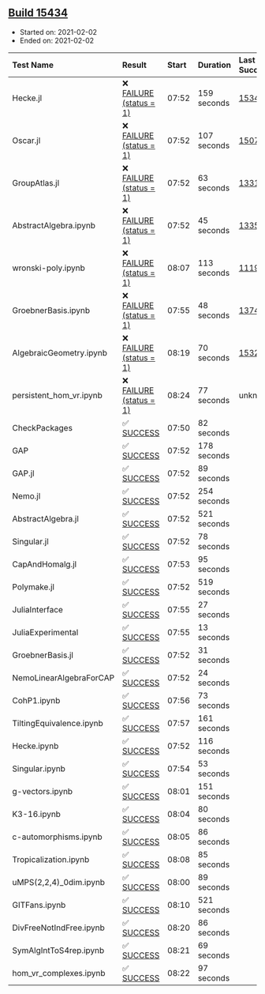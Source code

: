 ## [Build 15434](https://oscarci.mathematik.uni-kl.de/job/oscar/15434/)

* Started on: 2021-02-02
* Ended on: 2021-02-02

| Test Name    | Result | Start | Duration | Last Success | First Failure |
|:-------------|:-------|:------|:---------|:-------------|:--------------|
| Hecke.jl | ❌ [FAILURE (status = 1)](https://oscarci.mathematik.uni-kl.de/job/oscar/15434/artifact/logs/build-15434/Hecke.jl.log) | 07:52 | 159 seconds | [15344](https://oscarci.mathematik.uni-kl.de/job/oscar/15344/) | [15348](https://oscarci.mathematik.uni-kl.de/job/oscar/15348/) |
| Oscar.jl | ❌ [FAILURE (status = 1)](https://oscarci.mathematik.uni-kl.de/job/oscar/15434/artifact/logs/build-15434/Oscar.jl.log) | 07:52 | 107 seconds | [15079](https://oscarci.mathematik.uni-kl.de/job/oscar/15079/) | [15080](https://oscarci.mathematik.uni-kl.de/job/oscar/15080/) |
| GroupAtlas.jl | ❌ [FAILURE (status = 1)](https://oscarci.mathematik.uni-kl.de/job/oscar/15434/artifact/logs/build-15434/GroupAtlas.jl.log) | 07:52 | 63 seconds | [13311](https://oscarci.mathematik.uni-kl.de/job/oscar/13311/) | [13312](https://oscarci.mathematik.uni-kl.de/job/oscar/13312/) |
| AbstractAlgebra.ipynb | ❌ [FAILURE (status = 1)](https://oscarci.mathematik.uni-kl.de/job/oscar/15434/artifact/logs/build-15434/AbstractAlgebra.ipynb.log) | 07:52 | 45 seconds | [13355](https://oscarci.mathematik.uni-kl.de/job/oscar/13355/) | [13356](https://oscarci.mathematik.uni-kl.de/job/oscar/13356/) |
| wronski-poly.ipynb | ❌ [FAILURE (status = 1)](https://oscarci.mathematik.uni-kl.de/job/oscar/15434/artifact/logs/build-15434/wronski-poly.ipynb.log) | 08:07 | 113 seconds | [11192](https://oscarci.mathematik.uni-kl.de/job/oscar/11192/) | [11193](https://oscarci.mathematik.uni-kl.de/job/oscar/11193/) |
| GroebnerBasis.ipynb | ❌ [FAILURE (status = 1)](https://oscarci.mathematik.uni-kl.de/job/oscar/15434/artifact/logs/build-15434/GroebnerBasis.ipynb.log) | 07:55 | 48 seconds | [13748](https://oscarci.mathematik.uni-kl.de/job/oscar/13748/) | [13749](https://oscarci.mathematik.uni-kl.de/job/oscar/13749/) |
| AlgebraicGeometry.ipynb | ❌ [FAILURE (status = 1)](https://oscarci.mathematik.uni-kl.de/job/oscar/15434/artifact/logs/build-15434/AlgebraicGeometry.ipynb.log) | 08:19 | 70 seconds | [15322](https://oscarci.mathematik.uni-kl.de/job/oscar/15322/) | [15323](https://oscarci.mathematik.uni-kl.de/job/oscar/15323/) |
| persistent_hom_vr.ipynb | ❌ [FAILURE (status = 1)](https://oscarci.mathematik.uni-kl.de/job/oscar/15434/artifact/logs/build-15434/persistent_hom_vr.ipynb.log) | 08:24 | 77 seconds | unknown | unknown |
| CheckPackages | ✅ [SUCCESS](https://oscarci.mathematik.uni-kl.de/job/oscar/15434/artifact/logs/build-15434/CheckPackages.log) | 07:50 | 82 seconds |  |  |
| GAP | ✅ [SUCCESS](https://oscarci.mathematik.uni-kl.de/job/oscar/15434/artifact/logs/build-15434/GAP.log) | 07:52 | 178 seconds |  |  |
| GAP.jl | ✅ [SUCCESS](https://oscarci.mathematik.uni-kl.de/job/oscar/15434/artifact/logs/build-15434/GAP.jl.log) | 07:52 | 89 seconds |  |  |
| Nemo.jl | ✅ [SUCCESS](https://oscarci.mathematik.uni-kl.de/job/oscar/15434/artifact/logs/build-15434/Nemo.jl.log) | 07:52 | 254 seconds |  |  |
| AbstractAlgebra.jl | ✅ [SUCCESS](https://oscarci.mathematik.uni-kl.de/job/oscar/15434/artifact/logs/build-15434/AbstractAlgebra.jl.log) | 07:52 | 521 seconds |  |  |
| Singular.jl | ✅ [SUCCESS](https://oscarci.mathematik.uni-kl.de/job/oscar/15434/artifact/logs/build-15434/Singular.jl.log) | 07:52 | 78 seconds |  |  |
| CapAndHomalg.jl | ✅ [SUCCESS](https://oscarci.mathematik.uni-kl.de/job/oscar/15434/artifact/logs/build-15434/CapAndHomalg.jl.log) | 07:53 | 95 seconds |  |  |
| Polymake.jl | ✅ [SUCCESS](https://oscarci.mathematik.uni-kl.de/job/oscar/15434/artifact/logs/build-15434/Polymake.jl.log) | 07:52 | 519 seconds |  |  |
| JuliaInterface | ✅ [SUCCESS](https://oscarci.mathematik.uni-kl.de/job/oscar/15434/artifact/logs/build-15434/JuliaInterface.log) | 07:55 | 27 seconds |  |  |
| JuliaExperimental | ✅ [SUCCESS](https://oscarci.mathematik.uni-kl.de/job/oscar/15434/artifact/logs/build-15434/JuliaExperimental.log) | 07:55 | 13 seconds |  |  |
| GroebnerBasis.jl | ✅ [SUCCESS](https://oscarci.mathematik.uni-kl.de/job/oscar/15434/artifact/logs/build-15434/GroebnerBasis.jl.log) | 07:52 | 31 seconds |  |  |
| NemoLinearAlgebraForCAP | ✅ [SUCCESS](https://oscarci.mathematik.uni-kl.de/job/oscar/15434/artifact/logs/build-15434/NemoLinearAlgebraForCAP.log) | 07:52 | 24 seconds |  |  |
| CohP1.ipynb | ✅ [SUCCESS](https://oscarci.mathematik.uni-kl.de/job/oscar/15434/artifact/logs/build-15434/CohP1.ipynb.log) | 07:56 | 73 seconds |  |  |
| TiltingEquivalence.ipynb | ✅ [SUCCESS](https://oscarci.mathematik.uni-kl.de/job/oscar/15434/artifact/logs/build-15434/TiltingEquivalence.ipynb.log) | 07:57 | 161 seconds |  |  |
| Hecke.ipynb | ✅ [SUCCESS](https://oscarci.mathematik.uni-kl.de/job/oscar/15434/artifact/logs/build-15434/Hecke.ipynb.log) | 07:52 | 116 seconds |  |  |
| Singular.ipynb | ✅ [SUCCESS](https://oscarci.mathematik.uni-kl.de/job/oscar/15434/artifact/logs/build-15434/Singular.ipynb.log) | 07:54 | 53 seconds |  |  |
| g-vectors.ipynb | ✅ [SUCCESS](https://oscarci.mathematik.uni-kl.de/job/oscar/15434/artifact/logs/build-15434/g-vectors.ipynb.log) | 08:01 | 151 seconds |  |  |
| K3-16.ipynb | ✅ [SUCCESS](https://oscarci.mathematik.uni-kl.de/job/oscar/15434/artifact/logs/build-15434/K3-16.ipynb.log) | 08:04 | 80 seconds |  |  |
| c-automorphisms.ipynb | ✅ [SUCCESS](https://oscarci.mathematik.uni-kl.de/job/oscar/15434/artifact/logs/build-15434/c-automorphisms.ipynb.log) | 08:05 | 86 seconds |  |  |
| Tropicalization.ipynb | ✅ [SUCCESS](https://oscarci.mathematik.uni-kl.de/job/oscar/15434/artifact/logs/build-15434/Tropicalization.ipynb.log) | 08:08 | 85 seconds |  |  |
| uMPS(2,2,4)_0dim.ipynb | ✅ [SUCCESS](https://oscarci.mathematik.uni-kl.de/job/oscar/15434/artifact/logs/build-15434/uMPS-2-2-4-_0dim.ipynb.log) | 08:00 | 89 seconds |  |  |
| GITFans.ipynb | ✅ [SUCCESS](https://oscarci.mathematik.uni-kl.de/job/oscar/15434/artifact/logs/build-15434/GITFans.ipynb.log) | 08:10 | 521 seconds |  |  |
| DivFreeNotIndFree.ipynb | ✅ [SUCCESS](https://oscarci.mathematik.uni-kl.de/job/oscar/15434/artifact/logs/build-15434/DivFreeNotIndFree.ipynb.log) | 08:20 | 86 seconds |  |  |
| SymAlgIntToS4rep.ipynb | ✅ [SUCCESS](https://oscarci.mathematik.uni-kl.de/job/oscar/15434/artifact/logs/build-15434/SymAlgIntToS4rep.ipynb.log) | 08:21 | 69 seconds |  |  |
| hom_vr_complexes.ipynb | ✅ [SUCCESS](https://oscarci.mathematik.uni-kl.de/job/oscar/15434/artifact/logs/build-15434/hom_vr_complexes.ipynb.log) | 08:22 | 97 seconds |  |  |
